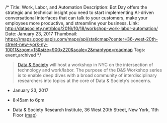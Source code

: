 /*
Title: Work, Labor, and Automation
Description: Bot Day offers the strategic and technical insight you need to start implementing AI-driven conversational interfaces that can talk to your customers, make your employees more productive, and streamline your business.
Link: http://datasociety.net/blog/2016/10/18/workshop-work-labor-automation/
Date: January 23, 2017
Thumbnail: https://maps.googleapis.com/maps/api/staticmap?center=36-west-20th-street-new-york-ny-10011&zoom=15&size=900x220&scale=2&maptype=roadmap
Tags: event,archived
*/

> [Data & Society](http://datasociety.net/) will host a workshop in NYC on the intersection of technology and work/labor. The purpose of the D&S Workshop series is to enable deep dives with a broad community of interdisciplinary researchers into topics at the core of Data & Society’s concerns.



- January 23, 2017
- 8:45am to 6pm

- Data & Society Research Institute, 36 West 20th Street, New York, 11th Floor ([map](https://www.google.com/maps/dir/Current+Location/36-west-20th-street-new-york-ny-10011))
